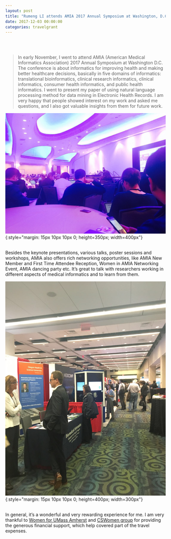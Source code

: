 ```yaml
---
layout: post
title: "Rumeng LI attends AMIA 2017 Annual Symposium at Washington, D.C."
date: 2017-12-03 00:00:00
categories: travelgrant
---
```

<br/><br/>
>In early November, I went to attend AMIA (American Medical Informatics Association) 2017 Annual Symposium at Washington D.C. The conference is about informatics for improving health and making better healthcare decisions, basically in five domains of informatics: translational bioinformatics, clinical research informatics, clinical informatics, consumer health informatics, and public health informatics. I went to present my paper of using natural language processing method for data mining in Electronic Health Records. I am very happy that people showed interest on my work and asked me questions, and I also got valuable insights from them for future work.

![Li-conference](/images/travelgrant/amia1.jpeg){:style="margin: 15px 10px 10px 0; height=350px; width=400px"}<br/><br/> 

Besides the keynote presentations, various talks, poster sessions and workshops, AMIA also offers rich networking opportunities, like AMIA New Member and First Time Attendee Reception, Women in AMIA Networking Event, AMIA dancing party etc. It’s great to talk with researchers working in different aspects of medical informatics and to learn from them.

![Li-poster](/images/travelgrant/amia2.jpeg){:style="margin: 15px 10px 10px 0; height=400px; width=300px"}<br/><br/>  

In general, it’s a wonderful and very rewarding experience for me. I am very thankful to [Women for UMass Amherst](http://www.umass.edu/wfum/) and [CSWomen group](http://cswomenumass.github.io/index.html) for providing the generous financial support, which help covered part of the travel expenses.
